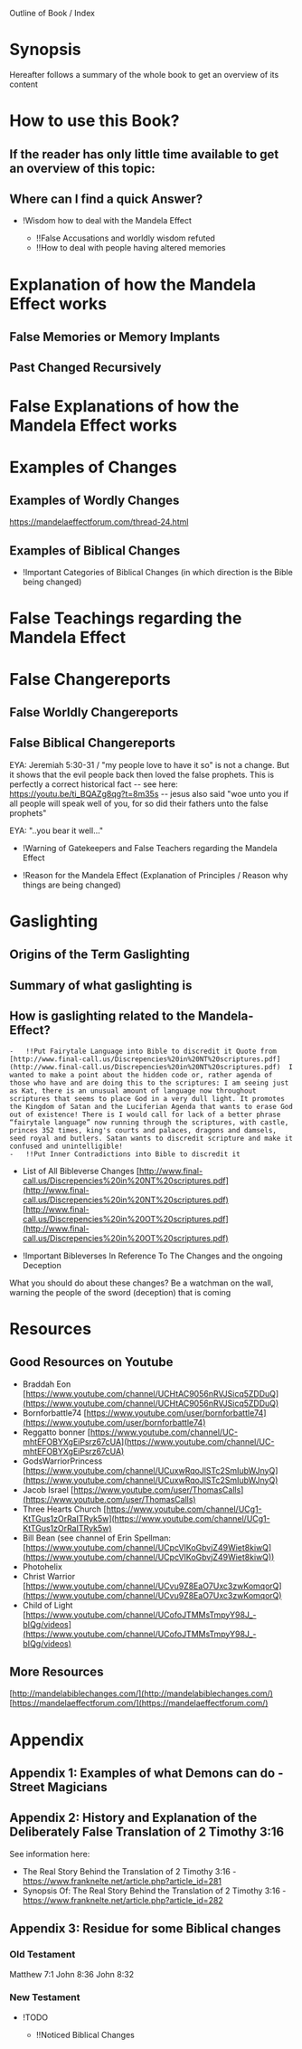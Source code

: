 
Outline of Book / Index

# Synopsis

Hereafter follows a summary of the whole book to get an overview of its content
    
# How to use this Book?
## If the reader has only little time available to get an overview of this topic:
## Where can I find a quick Answer?

-   !Wisdom how to deal with the Mandela Effect
    
    -   !!False Accusations and worldly wisdom refuted
    -   !!How to deal with people having altered memories
# Explanation of how the Mandela Effect works
## False Memories or Memory Implants

## Past Changed Recursively

    
# False Explanations of how the Mandela Effect works

    
# Examples of Changes
## Examples of Wordly Changes
https://mandelaeffectforum.com/thread-24.html
## Examples of Biblical Changes

-   !Important Categories of Biblical Changes (in which direction is the Bible being changed)
    
# False Teachings regarding the Mandela Effect

    
# False Changereports
## False Worldly Changereports
## False Biblical Changereports
EYA: Jeremiah 5:30-31 / "my people love to have it so" is not a change. But it shows that the evil people back then loved the false prophets. This is perfectly a correct historical fact -- see here: https://youtu.be/ti_BQAZg8qg?t=8m35s -- jesus also said "woe unto you if all people will speak well of you, for so did their fathers unto the false prophets"

EYA: "..you bear it well..."


-   !Warning of Gatekeepers and False Teachers regarding the Mandela Effect
    
-   !Reason for the Mandela Effect (Explanation of Principles / Reason why things are being changed)
    
# Gaslighting

## Origins of the Term Gaslighting

## Summary of what gaslighting is

## How is gaslighting related to the Mandela-Effect?


    -   !!Put Fairytale Language into Bible to discredit it Quote from  [http://www.final-call.us/Discrepencies%20in%20NT%20scriptures.pdf](http://www.final-call.us/Discrepencies%20in%20NT%20scriptures.pdf)  I wanted to make a point about the hidden code or, rather agenda of those who have and are doing this to the scriptures: I am seeing just as Kat, there is an unusual amount of language now throughout scriptures that seems to place God in a very dull light. It promotes the Kingdom of Satan and the Luciferian Agenda that wants to erase God out of existence! There is I would call for lack of a better phrase “fairytale language” now running through the scriptures, with castle, princes 352 times, king's courts and palaces, dragons and damsels, seed royal and butlers. Satan wants to discredit scripture and make it confused and unintelligible!
    -   !!Put Inner Contradictions into Bible to discredit it
-   List of All Bibleverse Changes  [http://www.final-call.us/Discrepencies%20in%20NT%20scriptures.pdf](http://www.final-call.us/Discrepencies%20in%20NT%20scriptures.pdf)  [http://www.final-call.us/Discrepencies%20in%20OT%20scriptures.pdf](http://www.final-call.us/Discrepencies%20in%20OT%20scriptures.pdf)
    
-   !Important Bibleverses In Reference To The Changes and the ongoing Deception
    

What you should do about these changes? Be a watchman on the wall, warning the people of the sword (deception) that is coming

# Resources
## Good Resources on Youtube

-   Braddah Eon  [https://www.youtube.com/channel/UCHtAC9056nRVJSicq5ZDDuQ](https://www.youtube.com/channel/UCHtAC9056nRVJSicq5ZDDuQ)
-   Bornforbattle74  [https://www.youtube.com/user/bornforbattle74](https://www.youtube.com/user/bornforbattle74)
-   Reggatto bonner  [https://www.youtube.com/channel/UC-mhtEFOBYXgEiPsrz67cUA](https://www.youtube.com/channel/UC-mhtEFOBYXgEiPsrz67cUA)
-   GodsWarriorPrincess  [https://www.youtube.com/channel/UCuxwRqoJlSTc2SmIubWJnyQ](https://www.youtube.com/channel/UCuxwRqoJlSTc2SmIubWJnyQ)
-   Jacob Israel  [https://www.youtube.com/user/ThomasCalls](https://www.youtube.com/user/ThomasCalls)
-   Three Hearts Church  [https://www.youtube.com/channel/UCg1-KtTGus1zOrRaITRyk5w](https://www.youtube.com/channel/UCg1-KtTGus1zOrRaITRyk5w)
-   Bill Bean (see channel of Erin Spellman:  [https://www.youtube.com/channel/UCpcVIKoGbvjZ49Wiet8kiwQ](https://www.youtube.com/channel/UCpcVIKoGbvjZ49Wiet8kiwQ))
-   Photohelix
-   Christ Warrior  [https://www.youtube.com/channel/UCvu9Z8EaO7Uxc3zwKomqorQ](https://www.youtube.com/channel/UCvu9Z8EaO7Uxc3zwKomqorQ)
-   Child of Light  [https://www.youtube.com/channel/UCofoJTMMsTmpyY98J_-bIQg/videos](https://www.youtube.com/channel/UCofoJTMMsTmpyY98J_-bIQg/videos)

## More Resources

[http://mandelabiblechanges.com/](http://mandelabiblechanges.com/)
[https://mandelaeffectforum.com/](https://mandelaeffectforum.com/)
# Appendix
    
## Appendix 1: Examples of what Demons can do - Street Magicians
## Appendix 2: History and Explanation of the Deliberately False Translation of 2 Timothy 3:16

See information here: 
* The Real Story Behind the Translation of 2 Timothy 3:16 - https://www.franknelte.net/article.php?article_id=281
* Synopsis Of: The Real Story Behind the Translation of 2 Timothy 3:16 - https://www.franknelte.net/article.php?article_id=282

## Appendix 3: Residue for some Biblical changes

### Old Testament
Matthew 7:1
John 8:36
John 8:32

### New Testament

-   !TODO
    
    -   !!Noticed Biblical Changes
